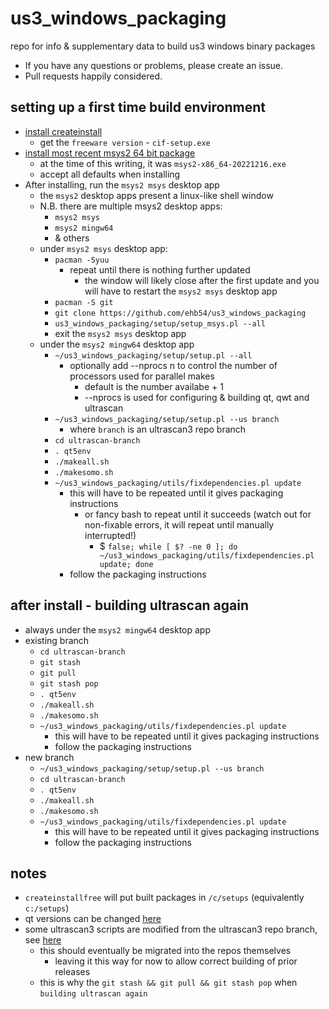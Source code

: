 # us3_windows_packaging
repo for info &amp; supplementary data to build us3 windows binary packages

- If you have any questions or problems, please create an issue.
- Pull requests happily considered.

## setting up a first time build environment
- [install createinstall](https://www.createinstall.com/download-free-trial.html)
  - get the `freeware version` - `cif-setup.exe`
- [install most recent msys2 64 bit package](https://repo.msys2.org/distrib/x86_64/)
  - at the time of this writing, it was `msys2-x86_64-20221216.exe`
  - accept all defaults when installing
- After installing, run the `msys2 msys` desktop app
  - the `msys2` desktop apps present a linux-like shell window
  - N.B. there are multiple msys2 desktop apps:
    - `msys2 msys`
    - `msys2 mingw64`
    - & others
  - under `msys2 msys` desktop app:
    - `pacman -Syuu`
      - repeat until there is nothing further updated
        - the window will likely close after the first update and you will have to restart the `msys2 msys` desktop app 
    - `pacman -S git`
    - `git clone https://github.com/ehb54/us3_windows_packaging`
    - `us3_windows_packaging/setup/setup_msys.pl --all`
    - exit the `msys2 msys` desktop app
  - under the `msys2 mingw64` desktop app
    - `~/us3_windows_packaging/setup/setup.pl --all`
      - optionally add --nprocs n to control the number of processors used for parallel makes
        - default is the number availabe + 1
        - --nprocs is used for configuring & building qt, qwt and ultrascan
    - `~/us3_windows_packaging/setup/setup.pl --us branch`
      - where `branch` is an ultrascan3 repo branch
    - `cd ultrascan-branch`
    - `. qt5env`
    - `./makeall.sh`
    - `./makesomo.sh`
    - `~/us3_windows_packaging/utils/fixdependencies.pl update`
      - this will have to be repeated until it gives packaging instructions
        - or fancy bash to repeat until it succeeds (watch out for non-fixable errors, it will repeat until manually interrupted!)
          - $ `false; while [ $? -ne 0 ]; do ~/us3_windows_packaging/utils/fixdependencies.pl update; done`
      - follow the packaging instructions
 
## after install - building ultrascan again
- always under the `msys2 mingw64` desktop app
- existing branch
  - `cd ultrascan-branch`
  - `git stash`
  - `git pull`
  - `git stash pop`
  - `. qt5env`
  - `./makeall.sh`
  - `./makesomo.sh`
  - `~/us3_windows_packaging/utils/fixdependencies.pl update`
    - this will have to be repeated until it gives packaging instructions
    - follow the packaging instructions
- new branch
  - `~/us3_windows_packaging/setup/setup.pl --us branch`
  - `cd ultrascan-branch`
  - `. qt5env`
  - `./makeall.sh`
  - `./makesomo.sh`
  - `~/us3_windows_packaging/utils/fixdependencies.pl update`
    - this will have to be repeated until it gives packaging instructions
    - follow the packaging instructions

## notes
 - `createinstallfree` will put built packages in `/c/setups` (equivalently `c:/setups`)
 - qt versions can be changed [here](setup/setup.pl)
 - some ultrascan3 scripts are modified from the ultrascan3 repo branch, see [here](mods/win10-mingw64-templates)
   - this should eventually be migrated into the repos themselves
     - leaving it this way for now to allow correct building of prior releases
   - this is why the `git stash && git pull && git stash pop` when `building ultrascan again`
